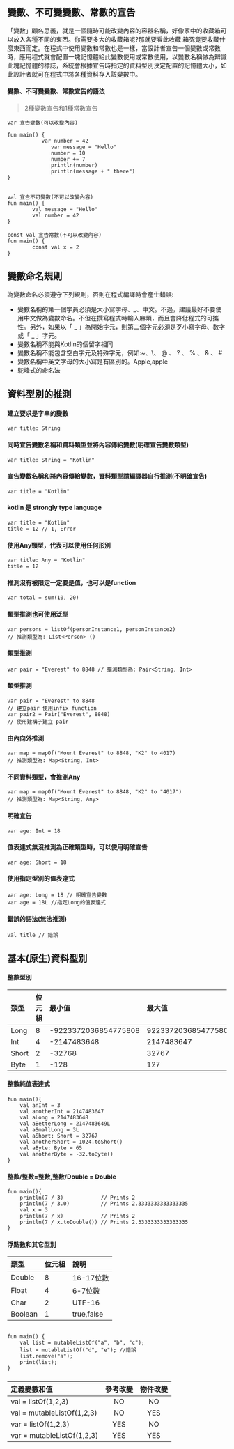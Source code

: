 ## 變數、不可變變數、常數的宣告
「變數」顧名思義，就是一個隨時可能改變內容的容器名稱，好像家中的收藏箱可以放入各種不同的東西。你需要多大的收藏箱呢?那就要看此收藏
箱究竟要收藏什麼東西而定。在程式中使用變數和常數也是一樣，當設計者宣告一個變數或常數時，應用程式就會配置一塊記憶體給此變數使用或常數使用，以變數名稱做為辨識此塊記憶體的標誌，系統會根據宣告時指定的資料型別決定配置的記憶體大小，如此設計者就可在程式中將各種資料存入該變數中。

#### 變數、不可變變數、常數宣告的語法
> 2種變數宣告和1種常數宣告

```
var 宣告變數(可以改變內容)

fun main() {
	       var number = 42
			  var message = "Hello"
			  number = 10
			  number += 7
			  println(number)
			  println(message + " there")
}


val 宣告不可變數(不可以改變內容)
fun main() {
        val message = "Hello"
        val number = 42
}

const val 宣告常數(不可以改變內容)
fun main() {
        const val x = 2
}

```
## 變數命名規則
為變數命名必須遵守下列規則，否則在程式編譯時會產生錯誤:  
* 變數名稱的第一個字員必須是大小寫字母、_、中文。不過，建議最好不要使用中文做為變數命名。不但在撰寫程式時輸入麻煩，而且會降低程式的可攜性。另外，如果以「 _ 」為開始字元，則第二個字元必須是歹小寫字母、數字或「 _  」字元。  
*  變數名稱不能與Kotlin的個留字相同  
*  變數名稱不能包含空白字元及特殊字元，例如:~、\、 @ 、 ? 、 % 、 & 、 #
*  變數名稱中英文字母的大小寫是有區別的。Apple,apple
*  駝峰式的命名法


## 資料型別的推測


#### 建立要求是字串的變數
	var title: String
	
#### 同時宣告變數名稱和資料類型並將內容傳給變數(明確宣告變數類型)
	var title: String = "Kotlin"

#### 宣告變數名稱和將內容傳給變數，資料類型請編譯器自行推測(不明確宣告)
	var title = "Kotlin"

#### kotlin 是 strongly type language
	var title = "Kotlin"
	title = 12 // 1, Error


#### 使用Any類型，代表可以使用任何形別

	var title: Any = "Kotlin"
	title = 12

#### 推測沒有被限定一定要是值，也可以是function
	var total = sum(10, 20)
	
#### 類型推測也可使用泛型
	var persons = listOf(personInstance1, personInstance2)
	// 推測類型為: List<Person> ()

#### 類型推測
	var pair = "Everest" to 8848 // 推測類型為: Pair<String, Int>
	
#### 類型推測
	var pair = "Everest" to 8848
	// 建立pair 使用infix function
	var pair2 = Pair("Everest", 8848)
	// 使用建構子建立 pair

#### 由內向外推測
	var map = mapOf("Mount Everest" to 8848, "K2" to 4017)
	// 推測類型為: Map<String, Int>

#### 不同資料類型，會推測Any
	var map = mapOf("Mount Everest" to 8848, "K2" to "4017")
	// 推測類型為: Map<String, Any>

#### 明確宣告
	var age: Int = 18

#### 值表達式無沒推測為正確類型時，可以使用明確宣告
	var age: Short = 18

#### 使用指定型別的值表達式
	var age: Long = 18 // 明確宣告變數
	var age = 18L //指定Long的值表達式
	
#### 錯誤的語法(無法推測)
	val title // 錯誤



## 基本(原生)資料型別

#### 整數型別
| 類型 | 位元組 | 最小值 | 最大值 |
|:----|:------|:------|:------|
| Long | 8 | -9223372036854775808 | 9223372036854775807 |
| Int | 4 | -2147483648 | 2147483647 |
| Short | 2 | -32768 | 32767 |
| Byte | 1 | -128 | 127 |

#### 整數純值表達式
```
fun main(){
	val anInt = 3
	val anotherInt = 2147483647
	val aLong = 2147483648
	val aBetterLong = 2147483649L
	val aSmallLong = 3L
	val aShort: Short = 32767
	val anotherShort = 1024.toShort()
	val aByte: Byte = 65
	val anotherByte = -32.toByte()
}
```

#### 整數/整數=整數,整數/Double = Double
```
fun main(){
	println(7 / 3)            // Prints 2
	println(7 / 3.0)          // Prints 2.3333333333333335
	val x = 3
	println(7 / x)            // Prints 2
	println(7 / x.toDouble()) // Prints 2.3333333333333335
}
```

#### 浮點數和其它型別
| 類型 | 位元組 | 說明 |
|:----|:------|:--------------|
| Double | 8 | 16-17位數 |
| Float | 4 | 6-7位數 |
| Char | 2 | UTF-16 |
| Boolean | 1 | true,false |

```

fun main() {
    val list = mutableListOf("a", "b", "c");
    list = mutableListOf("d", "e"); //錯誤
    list.remove("a");
    print(list);
}
```



###
| 定義變數和值                   | 參考改變          | 物件改變       |
|:-------------                |:---------------:|:-------------:|
| val = listOf(1,2,3)          | NO              |  NO           |
| val = mutableListOf(1,2,3)   | NO              |  YES          |
| var = listOf(1,2,3)          | YES             |  NO           |
| var = mutableListOf(1,2,3)   | YES             |  YES          |


